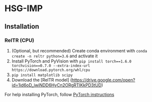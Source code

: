 # HSG-IMP

## Installation

### RelTR (CPU)

1. (Optional, but recommended) Create conda environment with `conda create -n reltr python=3.6` and activate it
2. Install PyTorch and PyVision with `pip install torch==1.6.0 torchvision==0.7.0 --extra-index-url https://download.pytorch.org/whl/cpu`
3. `pip install matplotlib scipy`
4. Download the [RelTR model] (https://drive.google.com/open?id=1id6oD_iwiNDD6HyCn2ORgRTIKkPD3tUD)

For help installing PyTorch, follow [PyTorch instructions](https://pytorch.org/get-started/locally/#supported-linux-distributions)

